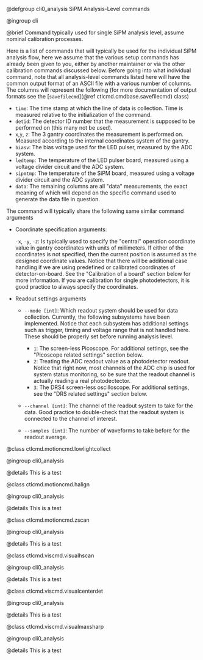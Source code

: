 @defgroup cli0_analysis SiPM Analysis-Level commands

@ingroup  cli

@brief Command typically used for single SiPM analysis level, assume nominal
calibration processes.

Here is a list of commands that will typically be used for the individual SiPM
analysis flow, here we assume that the various setup commands has already been
given to you, either by another maintainer or via the other calibration commands
discussed below. Before going into what individual command, note that all
analysis-level commands listed here will have the common output format of an
ASCII file with a various number of columns. The columns will represent the
following (for more documentation of output formats see the [`savefilecmd`](@ref
 ctlcmd.cmdbase.savefilecmd) class)

- `time`: The time stamp at which the line of data is collection. Time is
  measured relative to the initialization of the command.
- `detid`: The detector ID number that the measurement is supposed to be
  performed on (this many not be used).
- `x`,`y`, `z`: The 3 gantry coordinates the measurement is performed on.
  Measured according to the internal coordinates system of the gantry.
- `biasv`: The bias voltage used for the LED pulser, measured by the ADC system.
- `ledtemp`: The temperature of the LED pulser board, measured using a voltage
  divider circuit and the ADC system.
- `sipmtmp`: The temperature of the SiPM board, measured using a voltage divider
  circuit and the ADC system.
- `data`: The remaining columns are all "data" measurements, the exact meaning of
  which will depend on the specific command used to generate the data file in
  question.

The command will typically share the following same similar command arguments

- Coordinate specification arguments:

  `-x`, `-y`, `-z`: Is typically used to specify the "central" operation
  coordinate value in gantry coordinates with units of millimeters. If either of
  the coordinates is not specified, then the current position is assumed as the
  designed coordinate values. Notice that there will be additional case handling
  if we are using predefined or calibrated coordinates of detector-on-board. See
  the "Calibration of a board" section below for more information. If you are
  calibration for single photodetectors, it is good practice to always specify
  the coordinates.

- Readout settings arguments

  - `--mode [int]`:  Which readout system should be used for data collection.
    Currently, the following subsystems have been implemented. Notice that each
    subsystem has additional settings such as trigger, timing and voltage range
    that is not handled here. These should be properly set before running
    analysis level.
    - `1`: The screen-less Picoscope. For additional settings, see the "Picoscope
      related settings" section below.
    - `2`: Treating the ADC readout value as a photodetector readout. Notice that
      right now, most channels of the ADC chip is used for system status
      monitoring, so be sure that the readout channel is actually reading a real
      photodectector.
    - `3`: The DRS4 screen-less oscilloscope. For additional settings, see the
      "DRS related settings" section below.

  - `--channel [int]`: The channel of the readout system to take for the data.
    Good practice to double-check that the readout system is connected to the
    channel of interest.

  - `--samples [int]`: The number of waveforms to take before for the readout average.



@class ctlcmd.motioncmd.lowlightcollect

@ingroup cli0_analysis

@details This is a test



@class ctlcmd.motioncmd.halign

@ingroup cli0_analysis

@details This is a test




@class ctlcmd.motioncmd.zscan

@ingroup cli0_analysis

@details This is a test



@class ctlcmd.viscmd.visualhscan

@ingroup cli0_analysis

@details This is a test


@class ctlcmd.viscmd.visualcenterdet

@ingroup cli0_analysis

@details This is a test




@class ctlcmd.viscmd.visualmaxsharp

@ingroup cli0_analysis

@details This is a test
